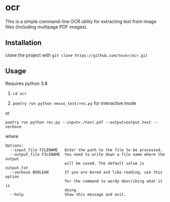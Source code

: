 # ocr

This is a simple command-line OCR utility for extracting text from image files (including multipage PDF images).

## Installation
clone the project with `git clone https://github.com/tezer/ocr.git`

## Usage
Requires python 3.8
1. `cd ocr`

2. `poetry run python nexus_test/rec.py` for interactive mode

or 

```
poetry run python rec.py --input=./test.pdf --output=output.text --verbose
```
where
```
Options:
  --input_file FILENAME   Enter the path to the file to be processed.
  --output_file FILENAME  You need to write down a file name where the output
                          will be saved. The default value is output.txt
  --verbose BOOLEAN       If you are bored and like reading, use this option
                          for the command to wordy describing what it is
                          doing.
  --help                  Show this message and exit.
```